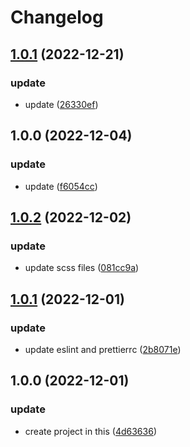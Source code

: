 # Changelog

## [1.0.1](https://github.com/School-of-Website-Engineering/Back-end-management-system-E-commerce/compare/v1.0.0...v1.0.1) (2022-12-21)


### update

* update ([26330ef](https://github.com/School-of-Website-Engineering/Back-end-management-system-E-commerce/commit/26330efc26da17e9ee6a5bb62fedf509b7711146))

## 1.0.0 (2022-12-04)


### update

* update ([f6054cc](https://github.com/School-of-Website-Engineering/Back-end-management-system-E-commerce/commit/f6054cc57b6c1f5c7218d9637f835bb918a46949))

## [1.0.2](https://github.com/School-of-Website-Engineering/Progressive-Tune/compare/v1.0.1...v1.0.2) (2022-12-02)


### update

* update scss files ([081cc9a](https://github.com/School-of-Website-Engineering/Progressive-Tune/commit/081cc9afe7f3751d1fc2271e96ff8dd4b59819bb))

## [1.0.1](https://github.com/School-of-Website-Engineering/Progressive-Tune/compare/v1.0.0...v1.0.1) (2022-12-01)


### update

* update eslint and prettierrc ([2b8071e](https://github.com/School-of-Website-Engineering/Progressive-Tune/commit/2b8071ee72b002452e7028f909a976827f6a0f83))

## 1.0.0 (2022-12-01)


### update

* create project in this ([4d63636](https://github.com/School-of-Website-Engineering/Progressive-Tune/commit/4d636368168cf91bc29cf29ea24069cf43f43f61))
